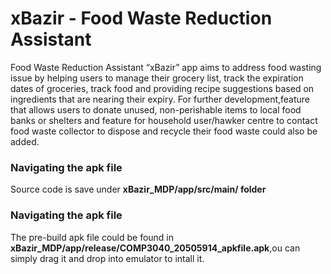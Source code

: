 <h1>xBazir - Food Waste Reduction Assistant</h1>

Food Waste Reduction Assistant “xBazir” app aims to address food wasting issue by helping users to manage their grocery list, track the expiration dates of groceries, track food and providing recipe suggestions based on ingredients that are nearing their expiry. 
For further development,feature that allows users to donate unused, non-perishable items to local food banks or shelters and feature for household user/hawker centre to contact food waste collector to dispose and recycle their food waste could also be added.

<h3>Navigating the apk file</h3>

Source code is save under **xBazir_MDP/app/src/main/ folder**

<h3>Navigating the apk file</h3>

The pre-build apk file could be found in **xBazir_MDP/app/release/COMP3040_20505914_apkfile.apk**,ou can simply drag it and drop into emulator to intall it.


